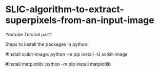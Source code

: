 # SLIC-algorithm-to-extract-superpixels-from-an-input-image
Youtube Tutorial part1

Steps to install the packages in python:

#Install scikit-image:
python -m pip install -U scikit-image

#Install matplotlib:
python -m pip install matplotlib
